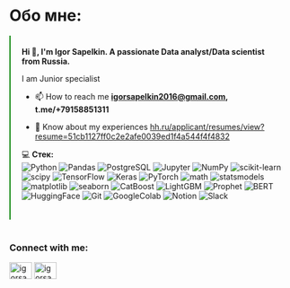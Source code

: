 # Обо мне:
<div style="border-left: solid green 2px; padding: 20px">
<b>Hi 👋, I'm Igor Sapelkin. A passionate Data analyst/Data scientist from Russia.</b>    

I am Junior specialist


- 📫 How to reach me **igorsapelkin2016@gmail.com, t.me/+79158851311**

- 📄 Know about my experiences [hh.ru/applicant/resumes/view?resume=51cb1127ff0c2e2afe0039ed1f4a544f4f4832](hh.ru/applicant/resumes/view?resume=51cb1127ff0c2e2afe0039ed1f4a544f4f4832)

:computer: **Стек:**    
![Python](https://img.shields.io/badge/-Python-white?style=flat&logo=python)
![Pandas](https://img.shields.io/badge/-Pandas-white?style=flat&logo=pandas&logoColor=130754)
![PostgreSQL](https://img.shields.io/badge/-SQL-white?style=flat&logo=PostgreSQL)
![Jupyter](https://img.shields.io/badge/-Jupyter-white?style=flat&logo=jupyter)
![NumPy](https://img.shields.io/badge/-NumPy-white?style=flat&logo=NumPy&logoColor=3366C5)
![scikit-learn](https://img.shields.io/badge/-scikit-white?style=flat&logo=scikit-learn)
![scipy](https://img.shields.io/badge/-scipy-white?style=flat&logo=scipy)
![TensorFlow](https://img.shields.io/badge/-TensorFlow-white?style=flat&logo=TensorFlow)
![Keras](https://img.shields.io/badge/-Keras-white?style=flat&logo=Keras&logoColor=C90000)
![PyTorch](https://img.shields.io/badge/-PyTorch-white?style=flat&logo=PyTorch)
![math](https://img.shields.io/badge/-math-white?style=flat&logo=math)
![statsmodels](https://img.shields.io/badge/-statsmodels-white?style=flat&logo=statsmodels)
![matplotlib](https://img.shields.io/badge/-matplotlib-white?style=flat&logo=matplotlib)
![seaborn](https://img.shields.io/badge/-seaborn-white?style=flat&logo=seaborn)
![CatBoost](https://img.shields.io/badge/-CatBoost-white?style=flat&logo=CatBoost)
![LightGBM](https://img.shields.io/badge/-LightGBM-white?style=flat&logo=LightGBM)
![Prophet](https://img.shields.io/badge/-Prophet-white?style=flat&logo=Prophet)
![BERT](https://img.shields.io/badge/-BERT-white?style=flat&logo=BERT)
![HuggingFace](https://img.shields.io/badge/-%F0%9F%A4%97-white?style=flat&logo=%F0%9F%A4%97)
![Git](https://img.shields.io/badge/-Git-white?style=flat&logo=Git)
![GoogleColab](https://img.shields.io/badge/-GoogleColab-white?style=flat&logo=GoogleColab)
![Notion](https://img.shields.io/badge/-Notion-white?style=flat&logo=Notion&logoColor=000000)
![Slack](https://img.shields.io/badge/-Slack-white?style=flat&logo=Slack&logoColor=34BFE9)
</div>
</br>
<h3 align="left">Connect with me:</h3>
<p align="left">
<a href="https://twitter.com/igorsapelkinds" target="blank"><img align="center" src="https://raw.githubusercontent.com/rahuldkjain/github-profile-readme-generator/master/src/images/icons/Social/twitter.svg" alt="igorsapelkinds" height="30" width="40" /></a>
<a href="https://linkedin.com/in/igorsapelkinds" target="blank"><img align="center" src="https://raw.githubusercontent.com/rahuldkjain/github-profile-readme-generator/master/src/images/icons/Social/linked-in-alt.svg" alt="igorsapelkinds" height="30" width="40" /></a>
</p>
